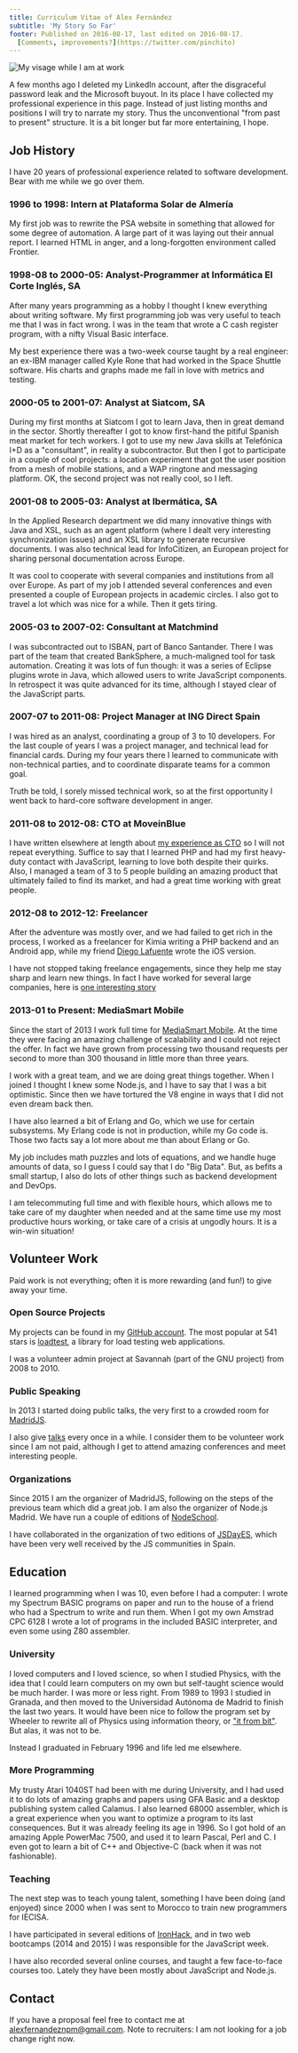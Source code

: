 ```yaml
---
title: Curriculum Vitae of Alex Fernández 
subtitle: 'My Story So Far'
footer: Published on 2016-08-17, last edited on 2016-08-17.
  [Comments, improvements?](https://twitter.com/pinchito)
---
```


![My visage while I am at work](pics/profile.jpg "Alex Fernández")

A few months ago I deleted my LinkedIn account,
after the disgraceful password leak
and the Microsoft buyout.
In its place I have collected my professional experience in this page.
Instead of just listing months and positions
I will try to narrate my story.
Thus the unconventional "from past to present" structure.
It is a bit longer but far more entertaining, I hope.

## Job History

I have 20 years of professional experience related to software development.
Bear with me while we go over them.

### 1996 to 1998: Intern at Plataforma Solar de Almería

My first job was to rewrite the PSA website in something that allowed for
some degree of automation.
A large part of it was laying out their annual report.
I learned HTML in anger, and a long-forgotten environment called Frontier.

### 1998-08 to 2000-05: Analyst-Programmer at Informática El Corte Inglés, SA

After many years programming as a hobby I thought I knew everything about writing software.
My first programming job was very useful to teach me that I was in fact wrong.
I was in the team that wrote a C cash register program,
with a nifty Visual Basic interface.

My best experience there was a two-week course taught by a real engineer:
an ex-IBM manager called Kyle Rone that had worked in the Space Shuttle software.
His charts and graphs made me fall in love with metrics and testing.

### 2000-05 to 2001-07: Analyst at Siatcom, SA

During my first months at Siatcom I got to learn Java,
then in great demand in the sector.
Shortly thereafter I got to know  first-hand the pitiful Spanish meat market for tech workers.
I got to use my new Java skills at Telefónica I+D as a "consultant",
in reality a subcontractor.
But then I got to participate in a couple of cool projects:
a location experiment that got the user position
from a mesh of mobile stations,
and a WAP ringtone and messaging platform.
OK, the second project was not really cool, so I left.

### 2001-08 to 2005-03: Analyst at Ibermática, SA

In the Applied Research department we did many innovative things with Java and XSL,
such as an agent platform (where I dealt very interesting synchronization issues)
and an XSL library to generate recursive documents.
I was also technical lead for InfoCitizen,
an European project for sharing personal documentation across Europe.

It was cool to cooperate with several companies and institutions from all over Europe.
As part of my job I attended several conferences and even presented a couple of European projects in academic circles.
I also got to travel a lot which was nice for a while.
Then it gets tiring.

### 2005-03 to 2007-02: Consultant at Matchmind

I was subcontracted out to ISBAN, part of Banco Santander.
There I was part of the team that created BankSphere,
a much-maligned tool for task automation.
Creating it was lots of fun though:
it was a series of Eclipse plugins wrote in Java,
which allowed users to write JavaScript components.
In retrospect it was quite advanced for its time,
although I stayed clear of the JavaScript parts.

### 2007-07 to 2011-08: Project Manager at ING Direct Spain

I was hired as an analyst,
coordinating a group of 3 to 10 developers.
For the last couple of years I was a project manager,
and technical lead for financial cards.
During my four years there I learned to communicate with non-technical parties,
and to coordinate disparate teams for a common goal.

Truth be told, I sorely missed technical work,
so at the first opportunity I went back to hard-core software development in anger.

### 2011-08 to 2012-08: CTO at MoveinBlue

I have written elsewhere at length about
[my experience as CTO](../2016/mib-five-years-later.html)
so I will not repeat everything.
Suffice to say that I learned PHP
and had my first heavy-duty contact with JavaScript,
learning to love both despite their quirks.
Also, I managed a team of 3 to 5 people
building an amazing product that ultimately failed to find its market,
and had a great time working with great people.

### 2012-08 to 2012-12: Freelancer

After the adventure was mostly over,
and we had failed to get rich in the process,
I worked as a freelancer for Kimia
writing a PHP backend and an Android app,
while my friend [Diego Lafuente](https://twitter.com/tufosa)
wrote the iOS version.

I have not stopped taking freelance engagements,
since they help me stay sharp and learn new things.
In fact I have worked for several large companies,
here is [one interesting story](../2016/stridercd.html)

### 2013-01 to Present: MediaSmart Mobile

Since the start of 2013 I work full time for [MediaSmart Mobile](http://mediasmart.es/).
At the time they were facing an amazing challenge of scalability
and I could not reject the offer.
In fact we have grown from processing two thousand requests per second
to more than 300 thousand in little more than three years.

I work with a great team,
and we are doing great things together.
When I joined I thought I knew some Node.js,
and I have to say that I was a bit optimistic.
Since then we have tortured the V8 engine
in ways that I did not even dream back then.

I have also learned a bit of Erlang and Go,
which we use for certain subsystems.
My Erlang code is not in production, while my Go code is.
Those two facts say a lot more about me than about Erlang or Go.

My job includes math puzzles and lots of equations,
and we handle huge amounts of data,
so I guess I could say that I do "Big Data".
But, as befits a small startup,
I also do lots of other things such as backend development
and DevOps.

I am telecommuting full time and with flexible hours,
which allows me to take care of my daughter when needed and at the same time
use my most productive hours working,
or take care of a crisis at ungodly hours.
It is a win-win situation!

## Volunteer Work

Paid work is not everything;
often it is more rewarding (and fun!) to give away your time.

### Open Source Projects

My projects can be found in my
[GitHub account](https://github.com/alexfernandez/).
The most popular at 541 stars is
[loadtest](https://github.com/alexfernandez/loadtest),
a library for load testing web applications.

I was a volunteer admin project at Savannah (part of the GNU project)
from 2008 to 2010.

### Public Speaking

In 2013 I started doing public talks,
the very first to a crowded room for
[MadridJS](http://www.meetup.com/es-ES/madridjs/events/105582592/).

I also give
[talks](http://lanyrd.com/profile/pinchito/sessions/)
every once in a while.
I consider them to be volunteer work since I am not paid,
although I get to attend amazing conferences and meet interesting people.

### Organizations

Since 2015 I am the organizer of MadridJS,
following on the steps of the previous team which did a great job.
I am also the organizer of Node.js Madrid.
We have run a couple of editions of
[NodeSchool](http://nodeschool.io/madrid/).

I have collaborated in the organization of two editions of
[JSDayES](http://jsday.es/),
which have been very well received by the JS communities in Spain.

## Education

I learned programming when I was 10,
even before I had a computer:
I wrote my Spectrum BASIC programs on paper
and run to the house of a friend who had a Spectrum
to write and run them.
When I got my own Amstrad CPC 6128 I wrote a lot of programs
in the included BASIC interpreter,
and even some using Z80 assembler.

### University

I loved computers and I loved science,
so when 
I studied Physics,
with the idea that I could learn computers on my own
but self-taught science would be much harder.
I was more or less right.
From 1989 to 1993 I studied in Granada,
and then moved to the Universidad Autónoma de Madrid
to finish the last two years.
It would have been nice to follow the program set by Wheeler to rewrite all of Physics using information theory,
or ["it from bit"](http://www.physicsoftheuniverse.com/scientists_wheeler.html).
But alas, it was not to be.

Instead I graduated in February 1996 and life led me elsewhere.

### More Programming

My trusty Atari 1040ST had been with me during University,
and I had used it to do lots of amazing graphs and papers
using GFA Basic and a desktop publishing system called Calamus.
I also learned 68000 assembler,
which is a great experience when you want to optimize a program
to its last consequences.
But it was already feeling its age in 1996.
So I got hold of an amazing Apple PowerMac 7500,
and used it to learn Pascal, Perl and C.
I even got to learn a bit of C++ and Objective-C
(back when it was not fashionable).

### Teaching

The next step was to teach young talent,
something I have been doing (and enjoyed)
since 2000 when I was sent to Morocco to train new programmers for IECISA.

I have participated in several editions of
[IronHack](https://www.ironhack.com/),
and in two web bootcamps (2014 and 2015)
I was responsible for the JavaScript week.

I have also recorded several online courses,
and taught a few face-to-face courses too.
Lately they have been mostly about JavaScript and Node.js.

## Contact

If you have a proposal feel free to contact me at
[alexfernandeznpm@gmail.com](mailto:alexfernandeznpm@gmail.com).
Note to recruiters: I am not looking for a job change right now.


